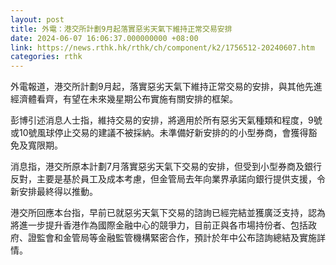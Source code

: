 ```yaml
---
layout: post
title: 外電：港交所計劃9月起落實惡劣天氣下維持正常交易安排
date: 2024-06-07 16:06:37.000000000 +08:00
link: https://news.rthk.hk/rthk/ch/component/k2/1756512-20240607.htm
categories: rthk
---
```


外電報道，港交所計劃9月起，落實惡劣天氣下維持正常交易的安排，與其他先進經濟體看齊，有望在未來幾星期公布實施有關安排的框架。

彭博引述消息人士指，維持交易的安排，將適用於所有惡劣天氣種類和程度，9號或10號風球停止交易的建議不被採納。未準備好新安排的的小型券商，會獲得豁免及寬限期。

消息指，港交所原本計劃7月落實惡劣天氣下交易的安排，但受到小型券商及銀行反對，主要是基於員工及成本考慮，但金管局去年向業界承諾向銀行提供支援，令新安排最終得以推動。

港交所回應本台指，早前已就惡劣天氣下交易的諮詢已經完結並獲廣泛支持，認為將進一步提升香港作為國際金融中心的競爭力，目前正與各市場持份者、包括政府、證監會和金管局等金融監管機構緊密合作，預計於年中公布諮詢總結及實施詳情。
